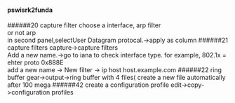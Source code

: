 #### pswisrk2funda
######20 capture filter
choose a interface, arp filter  
or not arp  
in second panel,selectUser Datagram protocal.->apply as column
######21 capture filters
capture->capture filters  
Add a new name.->go to iana to check interface type. for example, 802.1x = ehter proto 0x888E  
add a new name -> New filter -> ip host host.example.com
######22 ring buffer
gear->output->ring buffer with 4 files( create a new file automatically after 100 mega
######42 create a configuration profile
edit->copy->configuration profiles
